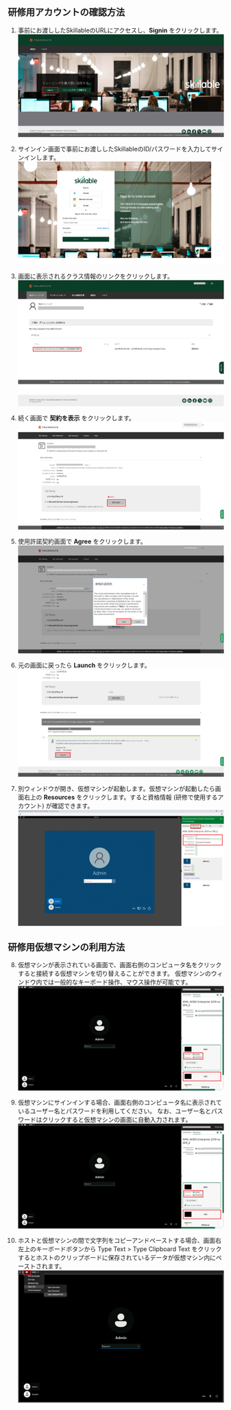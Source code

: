 ﻿## 研修用アカウントの確認方法
1. 事前にお渡ししたSkillableのURLにアクセスし、**Signin** をクリックします。
![Lab overview.](1.png)

2. サインイン画面で事前にお渡ししたSkillableのID/パスワードを入力してサインインします。
![Lab overview.](2.png)

3. 画面に表示されるクラス情報のリンクをクリックします。
![Lab overview.](3.png)

4. 続く画面で **契約を表示** をクリックします。
![Lab overview.](4.png)

5. 使用許諾契約画面で **Agree** をクリックします。
![Lab overview.](5.png)

6. 元の画面に戻ったら **Launch** をクリックします。
![Lab overview.](7.png)

7. 別ウィンドウが開き、仮想マシンが起動します。仮想マシンが起動したら画面右上の **Resources** をクリックします。すると資格情報 (研修で使用するアカウント) が確認できます。
![Lab overview.](8.png)

## 研修用仮想マシンの利用方法
8. 仮想マシンが表示されている画面で、画面右側のコンピュータ名をクリックすると接続する仮想マシンを切り替えることができます。
仮想マシンのウィンドウ内では一般的なキーボード操作、マウス操作が可能です。
![Lab overview.](9.png)

9. 仮想マシンにサインインする場合、画面右側のコンピュータ名に表示されているユーザー名とパスワードを利用してください。
なお、ユーザー名とパスワードはクリックすると仮想マシンの画面に自動入力されます。
![Lab overview.](9.png)

10. ホストと仮想マシンの間で文字列をコピーアンドペーストする場合、画面右左上のキーボードボタンから
Type Text > Type Clipboard Text をクリックするとホストのクリップボードに保存されているデータが仮想マシン内にペーストされます。
![Lab overview.](10.png)
